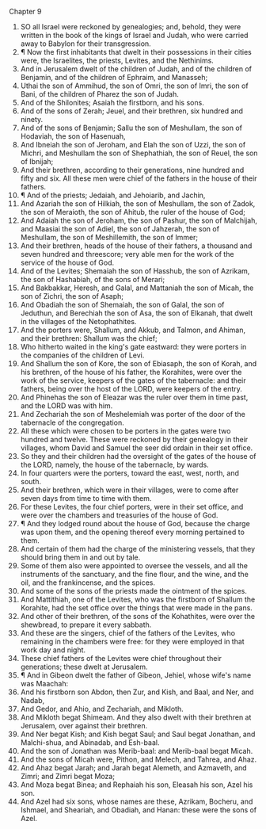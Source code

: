 

Chapter 9

1. SO all Israel were reckoned by genealogies; and, behold, they were written in the book of the kings of Israel and Judah, who were carried away to Babylon for their transgression.
2. ¶ Now the first inhabitants that dwelt in their possessions in their cities were, the Israelites, the priests, Levites, and the Nethinims.
3. And in Jerusalem dwelt of the children of Judah, and of the children of Benjamin, and of the children of Ephraim, and Manasseh;
4. Uthai the son of Ammihud, the son of Omri, the son of Imri, the son of Bani, of the children of Pharez the son of Judah.
5. And of the Shilonites; Asaiah the firstborn, and his sons.
6. And of the sons of Zerah; Jeuel, and their brethren, six hundred and ninety.
7. And of the sons of Benjamin; Sallu the son of Meshullam, the son of Hodaviah, the son of Hasenuah,
8. And Ibneiah the son of Jeroham, and Elah the son of Uzzi, the son of Michri, and Meshullam the son of Shephathiah, the son of Reuel, the son of Ibnijah;
9. And their brethren, according to their generations, nine hundred and fifty and six.  All these men were chief of the fathers in the house of their fathers.
10. ¶ And of the priests; Jedaiah, and Jehoiarib, and Jachin,
11. And Azariah the son of Hilkiah, the son of Meshullam, the son of Zadok, the son of Meraioth, the son of Ahitub, the ruler of the house of God;
12. And Adaiah the son of Jeroham, the son of Pashur, the son of Malchijah, and Maasiai the son of Adiel, the son of Jahzerah, the son of Meshullam, the son of Meshillemith, the son of Immer;
13. And their brethren, heads of the house of their fathers, a thousand and seven hundred and threescore; very able men for the work of the service of the house of God.
14. And of the Levites; Shemaiah the son of Hasshub, the son of Azrikam, the son of Hashabiah, of the sons of Merari;
15. And Bakbakkar, Heresh, and Galal, and Mattaniah the son of Micah, the son of Zichri, the son of Asaph;
16. And Obadiah the son of Shemaiah, the son of Galal, the son of Jeduthun, and Berechiah the son of Asa, the son of Elkanah, that dwelt in the villages of the Netophathites.
17. And the porters were, Shallum, and Akkub, and Talmon, and Ahiman, and their brethren: Shallum was the chief;
18. Who hitherto waited in the king's gate eastward: they were porters in the companies of the children of Levi.
19. And Shallum the son of Kore, the son of Ebiasaph, the son of Korah, and his brethren, of the house of his father, the Korahites, were over the work of the service, keepers of the gates of the tabernacle: and their fathers, being over the host of the LORD, were keepers of the entry.
20. And Phinehas the son of Eleazar was the ruler over them in time past, and the LORD was with him.
21. And Zechariah the son of Meshelemiah was porter of the door of the tabernacle of the congregation.
22. All these which were chosen to be porters in the gates were two hundred and twelve.  These were reckoned by their genealogy in their villages, whom David and Samuel the seer did ordain in their set office.
23. So they and their children had the oversight of the gates of the house of the LORD, namely, the house of the tabernacle, by wards.
24. In four quarters were the porters, toward the east, west, north, and south.
25. And their brethren, which were in their villages, were to come after seven days from time to time with them.
26. For these Levites, the four chief porters, were in their set office, and were over the chambers and treasuries of the house of God.
27. ¶ And they lodged round about the house of God, because the charge was upon them, and the opening thereof every morning pertained to them.
28. And certain of them had the charge of the ministering vessels, that they should bring them in and out by tale.
29. Some of them also were appointed to oversee the vessels, and all the instruments of the sanctuary, and the fine flour, and the wine, and the oil, and the frankincense, and the spices.
30. And some of the sons of the priests made the ointment of the spices.
31. And Mattithiah, one of the Levites, who was the firstborn of Shallum the Korahite, had the set office over the things that were made in the pans.
32. And other of their brethren, of the sons of the Kohathites, were over the shewbread, to prepare it every sabbath.
33. And these are the singers, chief of the fathers of the Levites, who remaining in the chambers were free: for they were employed in that work day and night.
34. These chief fathers of the Levites were chief throughout their generations; these dwelt at Jerusalem.
35. ¶ And in Gibeon dwelt the father of Gibeon, Jehiel, whose wife's name was Maachah:
36. And his firstborn son Abdon, then Zur, and Kish, and Baal, and Ner, and Nadab,
37. And Gedor, and Ahio, and Zechariah, and Mikloth.
38. And Mikloth begat Shimeam.  And they also dwelt with their brethren at Jerusalem, over against their brethren.
39. And Ner begat Kish; and Kish begat Saul; and Saul begat Jonathan, and Malchi-shua, and Abinadab, and Esh-baal.
40. And the son of Jonathan was Merib-baal: and Merib-baal begat Micah.
41. And the sons of Micah were, Pithon, and Melech, and Tahrea, and Ahaz.
42. And Ahaz begat Jarah; and Jarah begat Alemeth, and Azmaveth, and Zimri; and Zimri begat Moza;
43. And Moza begat Binea; and Rephaiah his son, Eleasah his son, Azel his son.
44. And Azel had six sons, whose names are these, Azrikam, Bocheru, and Ishmael, and Sheariah, and Obadiah, and Hanan: these were the sons of Azel.
